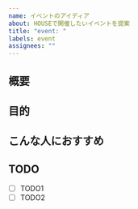 ```yaml
---
name: イベントのアイディア
about: HOUSEで開催したいイベントを提案
title: "event: "
labels: event
assignees: ""
---
```


## 概要

<!-- イベントのアイディアについて簡潔に書く -->

## 目的

<!-- このアイディアの背景やコンテキストを書く -->

## こんな人におすすめ

<!-- 使用言語や技術領域(Webフロント、Webバックエンド、ネイティブ、機械学習など) -->

<!-- ## 詳細情報は個別に見出しを作る -->

## TODO

- [ ] TODO1
- [ ] TODO2
